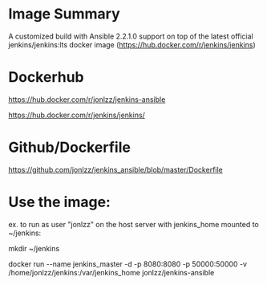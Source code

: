 # Image Summary
A customized build with Ansible 2.2.1.0 support on top of the latest official jenkins/jenkins:lts docker image (https://hub.docker.com/r/jenkins/jenkins)  

# Dockerhub 
https://hub.docker.com/r/jonlzz/jenkins-ansible

https://hub.docker.com/r/jenkins/jenkins/

# Github/Dockerfile
https://github.com/jonlzz/jenkins_ansible/blob/master/Dockerfile

# Use the image: 
ex. to run as user "jonlzz" on the host server with jenkins_home mounted to ~/jenkins:

mkdir ~/jenkins  

docker run --name jenkins_master -d -p 8080:8080 -p 50000:50000 -v /home/jonlzz/jenkins:/var/jenkins_home jonlzz/jenkins-ansible
